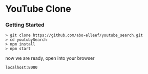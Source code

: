 # YouTube Clone

### Getting Started

```
> git clone https://github.com/abo-elleef/youtube_search.git
> cd youtubySearch
> npm install
> npm start
```

now we are ready, open into your browser 
```
localhost:8080
``` 



